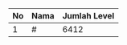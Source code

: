 | No | Nama            | Jumlah Level |
|----|-----------------|--------------|
| 1  | #    |    6412        |
